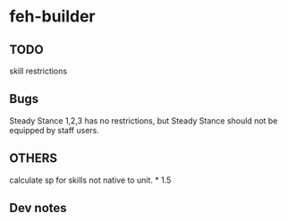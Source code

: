 # feh-builder

## TODO

skill restrictions

## Bugs

Steady Stance 1,2,3 has no restrictions, but Steady Stance should not be equipped by staff users.

## OTHERS

calculate sp for skills not native to unit. \* 1.5

## Dev notes
